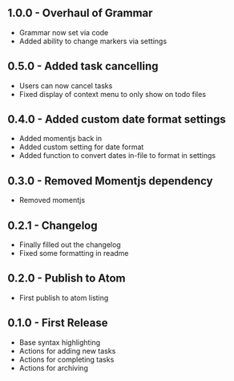 ## 1.0.0 - Overhaul of Grammar
* Grammar now set via code
* Added ability to change markers via settings

## 0.5.0 - Added task cancelling
* Users can now cancel tasks
* Fixed display of context menu to only show on todo files

## 0.4.0 - Added custom date format settings
* Added momentjs back in
* Added custom setting for date format
* Added function to convert dates in-file to format in settings

## 0.3.0 - Removed Momentjs dependency
* Removed momentjs

## 0.2.1 - Changelog
* Finally filled out the changelog
* Fixed some formatting in readme

## 0.2.0 - Publish to Atom
* First publish to atom listing

## 0.1.0 - First Release
* Base syntax highlighting
* Actions for adding new tasks
* Actions for completing tasks
* Actions for archiving
